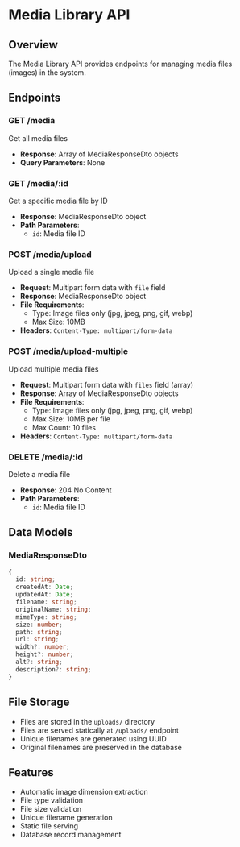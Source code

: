 # Media Library API

## Overview
The Media Library API provides endpoints for managing media files (images) in the system.

## Endpoints

### GET /media
Get all media files
- **Response**: Array of MediaResponseDto objects
- **Query Parameters**: None

### GET /media/:id
Get a specific media file by ID
- **Response**: MediaResponseDto object
- **Path Parameters**: 
  - `id`: Media file ID

### POST /media/upload
Upload a single media file
- **Request**: Multipart form data with `file` field
- **Response**: MediaResponseDto object
- **File Requirements**:
  - Type: Image files only (jpg, jpeg, png, gif, webp)
  - Max Size: 10MB
- **Headers**: `Content-Type: multipart/form-data`

### POST /media/upload-multiple
Upload multiple media files
- **Request**: Multipart form data with `files` field (array)
- **Response**: Array of MediaResponseDto objects
- **File Requirements**:
  - Type: Image files only (jpg, jpeg, png, gif, webp)
  - Max Size: 10MB per file
  - Max Count: 10 files
- **Headers**: `Content-Type: multipart/form-data`

### DELETE /media/:id
Delete a media file
- **Response**: 204 No Content
- **Path Parameters**: 
  - `id`: Media file ID

## Data Models

### MediaResponseDto
```typescript
{
  id: string;
  createdAt: Date;
  updatedAt: Date;
  filename: string;
  originalName: string;
  mimeType: string;
  size: number;
  path: string;
  url: string;
  width?: number;
  height?: number;
  alt?: string;
  description?: string;
}
```

## File Storage
- Files are stored in the `uploads/` directory
- Files are served statically at `/uploads/` endpoint
- Unique filenames are generated using UUID
- Original filenames are preserved in the database

## Features
- Automatic image dimension extraction
- File type validation
- File size validation
- Unique filename generation
- Static file serving
- Database record management 